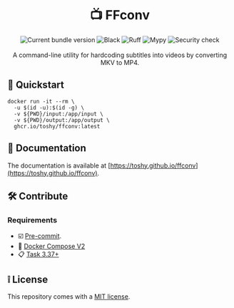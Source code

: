 <h1 align="center"> 📺 FFconv </h1>

<div align="center">
    <img src="https://img.shields.io/github/v/release/toshy/ffconv?label=Release&sort=semver" alt="Current bundle version" />
    <img src="https://img.shields.io/github/actions/workflow/status/toshy/ffconv/codestyle.yml?branch=master&label=Black" alt="Black">
    <img src="https://img.shields.io/github/actions/workflow/status/toshy/ffconv/codequality.yml?branch=master&label=Ruff" alt="Ruff">
    <img src="https://img.shields.io/github/actions/workflow/status/toshy/ffconv/statictyping.yml?branch=master&label=Mypy" alt="Mypy">
    <img src="https://img.shields.io/github/actions/workflow/status/toshy/ffconv/security.yml?branch=master&label=Security%20check" alt="Security check" />
    <br /><br />
    <div>A command-line utility for hardcoding subtitles into videos by converting MKV to MP4.</div>
</div>

## 📝 Quickstart

```shell
docker run -it --rm \
  -u $(id -u):$(id -g) \
  -v ${PWD}/input:/app/input \
  -v ${PWD}/output:/app/output \
  ghcr.io/toshy/ffconv:latest
```

## 📜 Documentation

The documentation is available at [https://toshy.github.io/ffconv](https://toshy.github.io/ffconv).

## 🛠️ Contribute

### Requirements

* ☑️ [Pre-commit](https://pre-commit.com/#installation).
* 🐋 [Docker Compose V2](https://docs.docker.com/compose/install/)
* 📋 [Task 3.37+](https://taskfile.dev/installation/)

## ❕ License

This repository comes with a [MIT license](./LICENSE).

